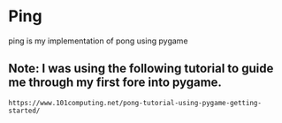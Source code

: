 # Ping
ping is my implementation of pong using pygame




## Note: I was using the following tutorial to guide me through my first fore into pygame.
```
https://www.101computing.net/pong-tutorial-using-pygame-getting-started/
```
